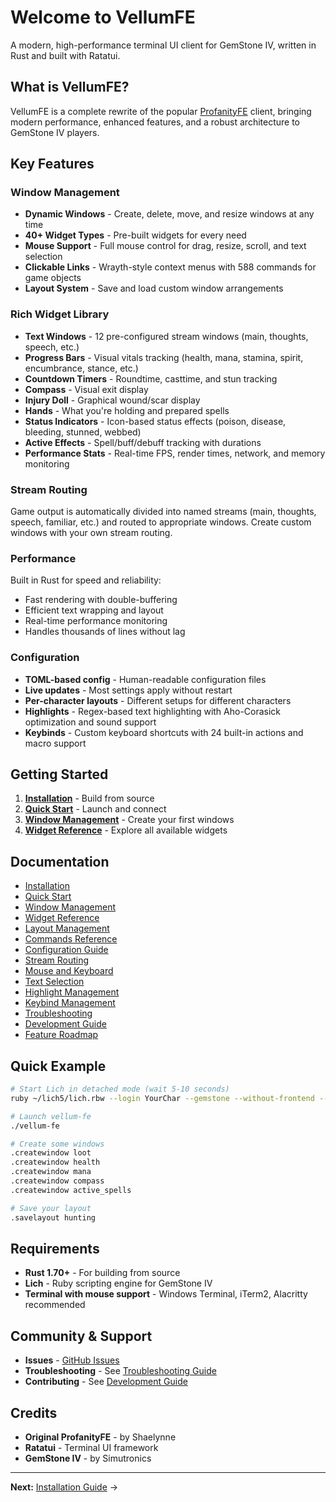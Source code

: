 # Welcome to VellumFE

A modern, high-performance terminal UI client for GemStone IV, written in Rust and built with Ratatui.

## What is VellumFE?

VellumFE is a complete rewrite of the popular [ProfanityFE](https://github.com/elanthia-online/profanity) client, bringing modern performance, enhanced features, and a robust architecture to GemStone IV players.

## Key Features

### Window Management
- **Dynamic Windows** - Create, delete, move, and resize windows at any time
- **40+ Widget Types** - Pre-built widgets for every need
- **Mouse Support** - Full mouse control for drag, resize, scroll, and text selection
- **Clickable Links** - Wrayth-style context menus with 588 commands for game objects
- **Layout System** - Save and load custom window arrangements

### Rich Widget Library
- **Text Windows** - 12 pre-configured stream windows (main, thoughts, speech, etc.)
- **Progress Bars** - Visual vitals tracking (health, mana, stamina, spirit, encumbrance, stance, etc.)
- **Countdown Timers** - Roundtime, casttime, and stun tracking
- **Compass** - Visual exit display
- **Injury Doll** - Graphical wound/scar display
- **Hands** - What you're holding and prepared spells
- **Status Indicators** - Icon-based status effects (poison, disease, bleeding, stunned, webbed)
- **Active Effects** - Spell/buff/debuff tracking with durations
- **Performance Stats** - Real-time FPS, render times, network, and memory monitoring

### Stream Routing
Game output is automatically divided into named streams (main, thoughts, speech, familiar, etc.) and routed to appropriate windows. Create custom windows with your own stream routing.

### Performance
Built in Rust for speed and reliability:
- Fast rendering with double-buffering
- Efficient text wrapping and layout
- Real-time performance monitoring
- Handles thousands of lines without lag

### Configuration
- **TOML-based config** - Human-readable configuration files
- **Live updates** - Most settings apply without restart
- **Per-character layouts** - Different setups for different characters
- **Highlights** - Regex-based text highlighting with Aho-Corasick optimization and sound support
- **Keybinds** - Custom keyboard shortcuts with 24 built-in actions and macro support

## Getting Started

1. **[Installation](https://github.com/Nisugi/VellumFE/wiki/Installation)** - Build from source
2. **[Quick Start](https://github.com/Nisugi/VellumFE/wiki/Quick-Start)** - Launch and connect
3. **[Window Management](https://github.com/Nisugi/VellumFE/wiki/Window-Management)** - Create your first windows
4. **[Widget Reference](https://github.com/Nisugi/VellumFE/wiki/Widget-Reference)** - Explore all available widgets

## Documentation

- [Installation](https://github.com/Nisugi/VellumFE/wiki/Installation)
- [Quick Start](https://github.com/Nisugi/VellumFE/wiki/Quick-Start)
- [Window Management](https://github.com/Nisugi/VellumFE/wiki/Window-Management)
- [Widget Reference](https://github.com/Nisugi/VellumFE/wiki/Widget-Reference)
- [Layout Management](https://github.com/Nisugi/VellumFE/wiki/Layout-Management)
- [Commands Reference](https://github.com/Nisugi/VellumFE/wiki/Commands-Reference)
- [Configuration Guide](https://github.com/Nisugi/VellumFE/wiki/Configuration-Guide)
- [Stream Routing](https://github.com/Nisugi/VellumFE/wiki/Stream-Routing)
- [Mouse and Keyboard](https://github.com/Nisugi/VellumFE/wiki/Mouse-and-Keyboard)
- [Text Selection](https://github.com/Nisugi/VellumFE/wiki/Text-Selection)
- [Highlight Management](https://github.com/Nisugi/VellumFE/wiki/Highlight-Management)
- [Keybind Management](https://github.com/Nisugi/VellumFE/wiki/Keybind-Management)
- [Troubleshooting](https://github.com/Nisugi/VellumFE/wiki/Troubleshooting)
- [Development Guide](https://github.com/Nisugi/VellumFE/wiki/Development-Guide)
- [Feature Roadmap](https://github.com/Nisugi/VellumFE/wiki/Feature-Roadmap)

## Quick Example

```bash
# Start Lich in detached mode (wait 5-10 seconds)
ruby ~/lich5/lich.rbw --login YourChar --gemstone --without-frontend --detachable-client=8000

# Launch vellum-fe
./vellum-fe

# Create some windows
.createwindow loot
.createwindow health
.createwindow mana
.createwindow compass
.createwindow active_spells

# Save your layout
.savelayout hunting
```

## Requirements

- **Rust 1.70+** - For building from source
- **Lich** - Ruby scripting engine for GemStone IV
- **Terminal with mouse support** - Windows Terminal, iTerm2, Alacritty recommended

## Community & Support

- **Issues** - [GitHub Issues](https://github.com/Nisugi/VellumFE/issues)
- **Troubleshooting** - See [Troubleshooting Guide](https://github.com/Nisugi/VellumFE/wiki/Troubleshooting)
- **Contributing** - See [Development Guide](https://github.com/Nisugi/VellumFE/wiki/Development-Guide)

## Credits

- **Original ProfanityFE** - by Shaelynne
- **Ratatui** - Terminal UI framework
- **GemStone IV** - by Simutronics

---

**Next:** [Installation Guide](https://github.com/Nisugi/VellumFE/wiki/Installation) →

